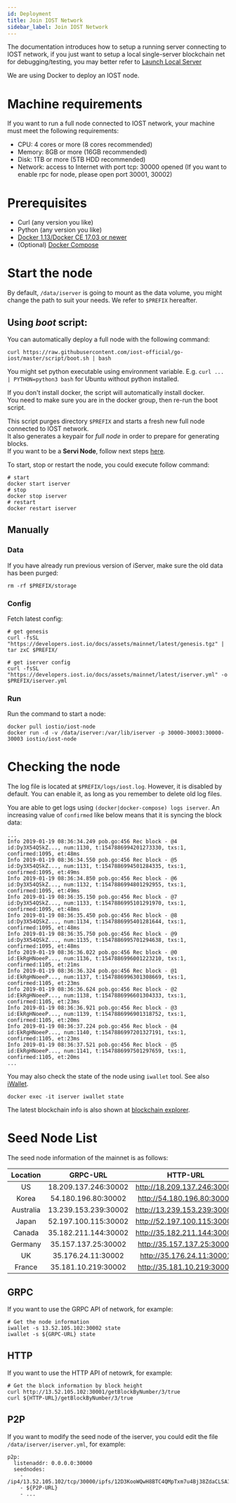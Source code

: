 ```yaml
---
id: Deployment
title: Join IOST Network
sidebar_label: Join IOST Network
---
```


The documentation introduces how to setup a running server connecting to IOST network, if you just want to setup a local single-server blockchain net for debugging/testing, you may better refer to [Launch Local Server](4-running-iost-node/LocalServer.md)   

We are using Docker to deploy an IOST node.

# Machine requirements

If you want to run a full node connected to IOST network, your machine must meet the following requirements:

- CPU: 4 cores or more (8 cores recommended)
- Memory: 8GB or more (16GB recommended)
- Disk: 1TB or more (5TB HDD recommended)
- Network: access to Internet with port tcp: 30000 opened (If you want to enable rpc for node, please open port 30001, 30002)

# Prerequisites

- Curl (any version you like)
- Python (any version you like)
- [Docker 1.13/Docker CE 17.03 or newer](https://docs.docker.com/install)
- (Optional) [Docker Compose](https://docs.docker.com/compose/install)

# Start the node

By default, `/data/iserver` is going to mount as the data volume, you might change the path to suit your needs.
We refer to `$PREFIX` hereafter.

## Using *boot* script:

You can automatically deploy a full node with the following command:

```
curl https://raw.githubusercontent.com/iost-official/go-iost/master/script/boot.sh | bash
```

You might set python executable using environment variable.
E.g. `curl ... | PYTHON=python3 bash` for Ubuntu without python installed.

If you don't install docker, the script will automatically install docker.  
You need to make sure you are in the docker group, then re-run the boot script.

This script purges directory `$PREFIX` and starts a fresh new full node connected to IOST network.  
It also generates a keypair for *full node* in order to prepare for generating blocks.  
If you want to be a **Servi Node**, follow next steps [here](4-running-iost-node/Become-Servi-Node.md).

To start, stop or restart the node, you could execute follow command:

```
# start
docker start iserver
# stop
docker stop iserver
# restart
docker restart iserver
```

## Manually

### Data

If you have already run previous version of iServer, make sure the old data has been purged:

```
rm -rf $PREFIX/storage
```

### Config

Fetch latest config:

```
# get genesis
curl -fsSL "https://developers.iost.io/docs/assets/mainnet/latest/genesis.tgz" | tar zxC $PREFIX/

# get iserver config
curl -fsSL "https://developers.iost.io/docs/assets/mainnet/latest/iserver.yml" -o $PREFIX/iserver.yml
```

### Run

Run the command to start a node:

```
docker pull iostio/iost-node
docker run -d -v /data/iserver:/var/lib/iserver -p 30000-30003:30000-30003 iostio/iost-node
```

# Checking the node

The log file is located at `$PREFIX/logs/iost.log`. However, it is disabled by default.
You can enable it, as long as you remember to delete old log files.

You are able to get logs using `(docker|docker-compose) logs iserver`.
An increasing value of `confirmed` like below means that it is syncing the block data:

```
...
Info 2019-01-19 08:36:34.249 pob.go:456 Rec block - @4 id:Dy3X54QSkZ..., num:1130, t:1547886994201273330, txs:1, confirmed:1095, et:48ms
Info 2019-01-19 08:36:34.550 pob.go:456 Rec block - @5 id:Dy3X54QSkZ..., num:1131, t:1547886994501284335, txs:1, confirmed:1095, et:49ms
Info 2019-01-19 08:36:34.850 pob.go:456 Rec block - @6 id:Dy3X54QSkZ..., num:1132, t:1547886994801292955, txs:1, confirmed:1095, et:49ms
Info 2019-01-19 08:36:35.150 pob.go:456 Rec block - @7 id:Dy3X54QSkZ..., num:1133, t:1547886995101291970, txs:1, confirmed:1095, et:48ms
Info 2019-01-19 08:36:35.450 pob.go:456 Rec block - @8 id:Dy3X54QSkZ..., num:1134, t:1547886995401281644, txs:1, confirmed:1095, et:48ms
Info 2019-01-19 08:36:35.750 pob.go:456 Rec block - @9 id:Dy3X54QSkZ..., num:1135, t:1547886995701294638, txs:1, confirmed:1095, et:48ms
Info 2019-01-19 08:36:36.022 pob.go:456 Rec block - @0 id:EkRgHNoeeP..., num:1136, t:1547886996001223210, txs:1, confirmed:1105, et:21ms
Info 2019-01-19 08:36:36.324 pob.go:456 Rec block - @1 id:EkRgHNoeeP..., num:1137, t:1547886996301308669, txs:1, confirmed:1105, et:23ms
Info 2019-01-19 08:36:36.624 pob.go:456 Rec block - @2 id:EkRgHNoeeP..., num:1138, t:1547886996601304333, txs:1, confirmed:1105, et:23ms
Info 2019-01-19 08:36:36.921 pob.go:456 Rec block - @3 id:EkRgHNoeeP..., num:1139, t:1547886996901318752, txs:1, confirmed:1105, et:20ms
Info 2019-01-19 08:36:37.224 pob.go:456 Rec block - @4 id:EkRgHNoeeP..., num:1140, t:1547886997201327191, txs:1, confirmed:1105, et:23ms
Info 2019-01-19 08:36:37.521 pob.go:456 Rec block - @5 id:EkRgHNoeeP..., num:1141, t:1547886997501297659, txs:1, confirmed:1105, et:20ms
...
```

You may also check the state of the node using `iwallet` tool.
See also [iWallet](4-running-iost-node/iWallet.md).

```
docker exec -it iserver iwallet state
```

The latest blockchain info is also shown at [blockchain explorer](https://explorer.iost.io).

# Seed Node List

The seed node information of the mainnet is as follows:

| Location | GRPC-URL | HTTP-URL | P2P-URL |
| :------: | :------: | :------: | :-----: |
| US        | 18.209.137.246:30002 | http://18.209.137.246:30001 | /ip4/18.209.137.246/tcp/30000/ipfs/12D3KooWGoPE333zygBN61vtSjvPfosi78JFSwRRDrLoAKaH1mTP |
| Korea     | 54.180.196.80:30002  | http://54.180.196.80:30001  | /ip4/54.180.196.80/tcp/30000/ipfs/12D3KooWMm2RzyZDPBie89FXceKFSBRg8zzkwAGQmdauj6tmrqcA  |
| Australia | 13.239.153.239:30002 | http://13.239.153.239:30001 | /ip4/13.239.153.239/tcp/30000/ipfs/12D3KooWEavwbgwrgah2sc7pfdJMcEkbEB38DETnE8zwQj8EU1Fg |
| Japan     | 52.197.100.115:30002 | http://52.197.100.115:30001 | /ip4/52.197.100.115/tcp/30000/ipfs/12D3KooWGBbN2VBUVWPygcm6AwX8WM8jGXFf4QhCbaKdfAeahePJ |
| Canada    | 35.182.211.144:30002 | http://35.182.211.144:30001 | /ip4/35.182.211.144/tcp/30000/ipfs/12D3KooWQMUkJECpA3cwyN4UaWEHE4bTFkAn8xZUDFchZe8omXk2 |
| Germany   | 35.157.137.25:30002  | http://35.157.137.25:30001  | /ip4/35.157.137.25/tcp/30000/ipfs/12D3KooWDsTP7KxBSj7rKuVKm6J6fbJCC2e77Ftix21nZZXsiCcb  |
| UK        | 35.176.24.11:30002   | http://35.176.24.11:30001   | /ip4/35.176.24.11/tcp/30000/ipfs/12D3KooWHzHUBq4x4LmXtZH79LCAxVUYgpKXgMgAtyvYQWeHZAAp   |
| France    | 35.181.10.219:30002  | http://35.181.10.219:30001  | /ip4/35.181.10.219/tcp/30000/ipfs/12D3KooWHjBMcSFxAcCE3kfbuQBSchYbrvt5aRHTRpRFA5x5NYDz  |

## GRPC

If you want to use the GRPC API of network, for example:

```
# Get the node information
iwallet -s 13.52.105.102:30002 state
iwallet -s ${GRPC-URL} state
```

## HTTP

If you want to use the HTTP API of netowrk, for example:

```
# Get the block information by block height
curl http://13.52.105.102:30001/getBlockByNumber/3/true
curl ${HTTP-URL}/getBlockByNumber/3/true
```

## P2P
If you want to modify the seed node of the iserver, you could edit the file `/data/iserver/iserver.yml`, for example:

```
p2p:
  listenaddr: 0.0.0.0:30000
  seednodes:
    - /ip4/13.52.105.102/tcp/30000/ipfs/12D3KooWQwH8BTC4QMpTxm7u4Bj38ZdaCLSA1uJ4io3o1j8FCqYE
    - ${P2P-URL}
    - ...
```
